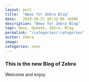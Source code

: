 ```yaml
---
layout: post
title:  "News for Zebra Blog"
date:   2020-10-27 10:22:00 +0200
description: "News for Zebra Blog"
tags: News, Update, Zebra, Blog
permalink: "/categories/:categories"
author: Zebra
image: 
categories: news
---
```


### This is the new Blog of Zebra

Welcome and enjoy.
